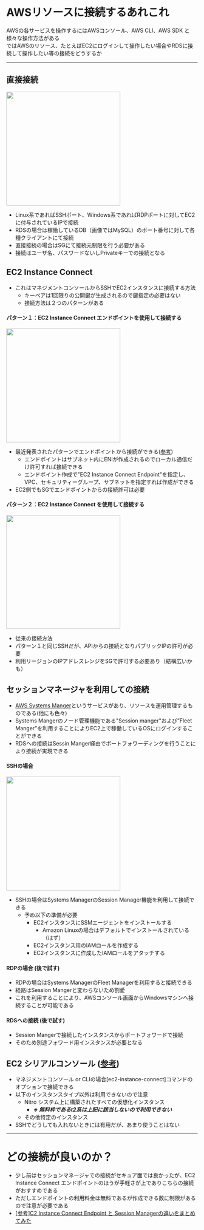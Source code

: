 # AWSリソースに接続するあれこれ
AWSの各サービスを操作するにはAWSコンソール、AWS CLI、AWS SDK と様々な操作方法がある  
ではAWSのリソース、たとえばEC2にログインして操作したい場合やRDSに接続して操作したい等の接続をどうするか

---
## 直接接続
<img src="https://github.com/YoichiSoma/sites/assets/125415634/023f9627-31dd-47d7-aa23-1704bdba8fca" width="300">

- Linux系であればSSHポート、Windows系であればRDPポートに対してEC2に付与されているIPで接続
- RDSの場合は稼働しているDB（画像ではMySQL）のポート番号に対して各種クライアントにて接続
- 直接接続の場合はSGにて接続元制限を行う必要がある
- 接続はユーザ名、パスワードないしPrivateキーでの接続となる

## EC2 Instance Connect
- これはマネジメントコンソールからSSHでEC2インスタンスに接続する方法
  - キーペアは1回限りの公開鍵が生成されるので鍵指定の必要はない
  - 接続方法は２つのパターンがある

#### パターン１：EC2 Instance Connect エンドポイントを使用して接続する
<img src="https://github.com/YoichiSoma/sites/assets/125415634/35fb3062-b40c-4a36-a1bb-5f64c61c1398" width="300">

- 最近発表されたパターンでエンドポイントから接続ができる([参考](https://aws.amazon.com/jp/about-aws/whats-new/2023/06/amazon-ec2-instance-connect-ssh-rdp-public-ip-address/))
  - エンドポイントはサブネット内にENIが作成されるのでローカル通信だけ許可すれば接続できる
  - エンドポイント作成で"EC2 Instance Connect Endpoint"を指定し、VPC、セキュリティーグループ、サブネットを指定すれば作成ができる
- EC2側でもSGでエンドポイントからの接続許可は必要

#### パターン２：EC2 Instance Connect を使用して接続する
<img src="https://github.com/YoichiSoma/sites/assets/125415634/c39347f5-72cf-4616-80fa-1828ddff2188" width="300">

- 従来の接続方法
- パターン１と同じSSHだが、APIからの接続となりパブリックIPの許可が必要
- 利用リージョンのIPアドレスレンジをSGで許可する必要あり（結構広いかも）

## セッションマネージャを利用しての接続
- [AWS Systems Manger](https://docs.aws.amazon.com/ja_jp/systems-manager/latest/userguide/what-is-systems-manager.html)というサービスがあり、リソースを運用管理するものである(他にも色々)
- Systems Mangerのノード管理機能である"Session manger"および”Fleet Manger”を利用することによりEC2上で稼働しているOSにログインすることができる
- RDSへの接続はSessin Manger経由でポートフォワーディングを行うことにより接続が実現できる

#### SSHの場合
<img src="https://github.com/YoichiSoma/sites/assets/125415634/01ddbb23-ccbd-45b1-92a1-22c6098f705c" width="300">

- SSHの場合はSystems ManagerのSession Manager機能を利用して接続できる
  - 予め以下の準備が必要
    - EC2インスタンスにSSMエージェントをインストールする
      - Amazon Linuxの場合はデフォルトでインストールされている（はず）
    - EC2インスタンス用のIAMロールを作成する
    - EC2インスタンスに作成したIAMロールをアタッチする 

#### RDPの場合 (後で試す)
- RDPの場合はSystems ManagerのFleet Managerを利用すると接続できる
- 経路はSession Mangerと変わらないため割愛
- これを利用することにより、AWSコンソール画面からWindowsマシンへ接続することが可能である

#### RDSへの接続 (後で試す)
- Session Mangerで接続したインスタンスからポートフォワードで接続
- そのため別途フォワード用インスタンスが必要となる

## EC2 シリアルコンソール ([参考](https://docs.aws.amazon.com/ja_jp/AWSEC2/latest/UserGuide/ec2-serial-console.html))
- マネジメントコンソール or CLIの場合[ec2-instance-connect]コマンドのオプションで接続できる
- 以下のインスタンスタイプ以外は利用できないので注意
   - Nitro システム上に構築されたすべての仮想化インスタンス
     - ***※ 無料枠であるt2系は上記に該当しないので利用できない***
   - その他特定のインスタンス 
- SSHでどうしても入れないときには有用だが、あまり使うことはない

---
# どの接続が良いのか？
- 少し前はセッションマネージャでの接続がセキュア面では良かったが、EC2 Instance Connect エンドポイントのほうが手軽さが上でありこちらの接続がおすすめである
- ただしエンドポイントの利用料金は無料であるが作成できる数に制限があるので注意が必要である
- [[参考]C2 Instance Connect Endpoint と Session Managerの違いをまとめてみた](https://dev.classmethod.jp/articles/compare-eic-endpoint-and-session-manager/)


